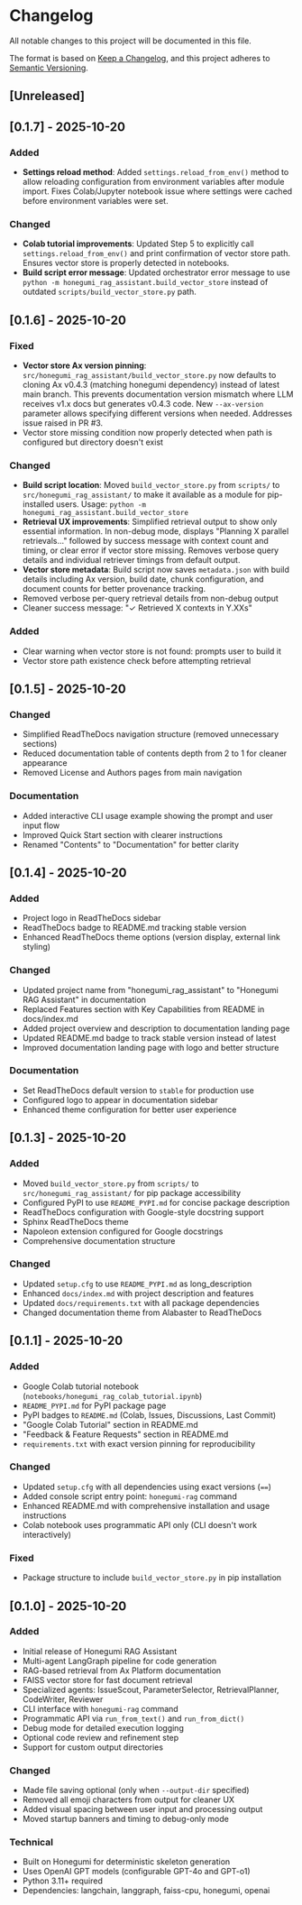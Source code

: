# Changelog

All notable changes to this project will be documented in this file.

The format is based on [Keep a Changelog](https://keepachangelog.com/en/1.0.0/),
and this project adheres to [Semantic Versioning](https://semver.org/spec/v2.0.0.html).

## [Unreleased]

## [0.1.7] - 2025-10-20

### Added
- **Settings reload method**: Added `settings.reload_from_env()` method to allow reloading configuration from environment variables after module import. Fixes Colab/Jupyter notebook issue where settings were cached before environment variables were set.

### Changed
- **Colab tutorial improvements**: Updated Step 5 to explicitly call `settings.reload_from_env()` and print confirmation of vector store path. Ensures vector store is properly detected in notebooks.
- **Build script error message**: Updated orchestrator error message to use `python -m honegumi_rag_assistant.build_vector_store` instead of outdated `scripts/build_vector_store.py` path.

## [0.1.6] - 2025-10-20

### Fixed
- **Vector store Ax version pinning**: `src/honegumi_rag_assistant/build_vector_store.py` now defaults to cloning Ax v0.4.3 (matching honegumi dependency) instead of latest main branch. This prevents documentation version mismatch where LLM receives v1.x docs but generates v0.4.3 code. New `--ax-version` parameter allows specifying different versions when needed. Addresses issue raised in PR #3.
- Vector store missing condition now properly detected when path is configured but directory doesn't exist

### Changed
- **Build script location**: Moved `build_vector_store.py` from `scripts/` to `src/honegumi_rag_assistant/` to make it available as a module for pip-installed users. Usage: `python -m honegumi_rag_assistant.build_vector_store`
- **Retrieval UX improvements**: Simplified retrieval output to show only essential information. In non-debug mode, displays "Planning X parallel retrievals..." followed by success message with context count and timing, or clear error if vector store missing. Removes verbose query details and individual retriever timings from default output.
- **Vector store metadata**: Build script now saves `metadata.json` with build details including Ax version, build date, chunk configuration, and document counts for better provenance tracking.
- Removed verbose per-query retrieval details from non-debug output
- Cleaner success message: "✓ Retrieved X contexts in Y.XXs"

### Added
- Clear warning when vector store is not found: prompts user to build it
- Vector store path existence check before attempting retrieval

## [0.1.5] - 2025-10-20

### Changed
- Simplified ReadTheDocs navigation structure (removed unnecessary sections)
- Reduced documentation table of contents depth from 2 to 1 for cleaner appearance
- Removed License and Authors pages from main navigation

### Documentation
- Added interactive CLI usage example showing the prompt and user input flow
- Improved Quick Start section with clearer instructions
- Renamed "Contents" to "Documentation" for better clarity

## [0.1.4] - 2025-10-20

### Added
- Project logo in ReadTheDocs sidebar
- ReadTheDocs badge to README.md tracking stable version
- Enhanced ReadTheDocs theme options (version display, external link styling)

### Changed
- Updated project name from "honegumi_rag_assistant" to "Honegumi RAG Assistant" in documentation
- Replaced Features section with Key Capabilities from README in docs/index.md
- Added project overview and description to documentation landing page
- Updated README.md badge to track stable version instead of latest
- Improved documentation landing page with logo and better structure

### Documentation
- Set ReadTheDocs default version to `stable` for production use
- Configured logo to appear in documentation sidebar
- Enhanced theme configuration for better user experience

## [0.1.3] - 2025-10-20

### Added
- Moved `build_vector_store.py` from `scripts/` to `src/honegumi_rag_assistant/` for pip package accessibility
- Configured PyPI to use `README_PYPI.md` for concise package description
- ReadTheDocs configuration with Google-style docstring support
- Sphinx ReadTheDocs theme
- Napoleon extension configured for Google docstrings
- Comprehensive documentation structure

### Changed
- Updated `setup.cfg` to use `README_PYPI.md` as long_description
- Enhanced `docs/index.md` with project description and features
- Updated `docs/requirements.txt` with all package dependencies
- Changed documentation theme from Alabaster to ReadTheDocs

## [0.1.1] - 2025-10-20

### Added
- Google Colab tutorial notebook (`notebooks/honegumi_rag_colab_tutorial.ipynb`)
- `README_PYPI.md` for PyPI package page
- PyPI badges to `README.md` (Colab, Issues, Discussions, Last Commit)
- "Google Colab Tutorial" section in README.md
- "Feedback & Feature Requests" section in README.md
- `requirements.txt` with exact version pinning for reproducibility

### Changed
- Updated `setup.cfg` with all dependencies using exact versions (`==`)
- Added console script entry point: `honegumi-rag` command
- Enhanced README.md with comprehensive installation and usage instructions
- Colab notebook uses programmatic API only (CLI doesn't work interactively)

### Fixed
- Package structure to include `build_vector_store.py` in pip installation

## [0.1.0] - 2025-10-20

### Added
- Initial release of Honegumi RAG Assistant
- Multi-agent LangGraph pipeline for code generation
- RAG-based retrieval from Ax Platform documentation
- FAISS vector store for fast document retrieval
- Specialized agents: IssueScout, ParameterSelector, RetrievalPlanner, CodeWriter, Reviewer
- CLI interface with `honegumi-rag` command
- Programmatic API via `run_from_text()` and `run_from_dict()`
- Debug mode for detailed execution logging
- Optional code review and refinement step
- Support for custom output directories

### Changed
- Made file saving optional (only when `--output-dir` specified)
- Removed all emoji characters from output for cleaner UX
- Added visual spacing between user input and processing output
- Moved startup banners and timing to debug-only mode

### Technical
- Built on Honegumi for deterministic skeleton generation
- Uses OpenAI GPT models (configurable GPT-4o and GPT-o1)
- Python 3.11+ required
- Dependencies: langchain, langgraph, faiss-cpu, honegumi, openai
